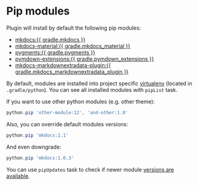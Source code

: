 # Pip modules

Plugin will install by default the following pip modules:

* [mkdocs:{{ gradle.mkdocs }}](https://pypi.python.org/pypi/mkdocs)
* [mkdocs-material:{{ gradle.mkdocs_material }}](https://pypi.python.org/pypi/mkdocs-material)
* [pygments:{{ gradle.pygments }}](https://pypi.python.org/pypi/Pygments)
* [pymdown-extensions:{{ gradle.pymdown_extensions }}](https://pypi.python.org/pypi/pymdown-extensions)
* [mkdocs-markdownextradata-plugin:{{ gradle.mkdocs_markdownextradata_plugin }}](https://pypi.org/project/mkdocs-markdownextradata-plugin/)

By default, modules are installed into project specific [virtualenv](https://github.com/xvik/gradle-use-python-plugin#virtualenv)
(located in `.gradle/python`). 
You can see all installed modules with `pipList` task.

If you want to use other python modules (e.g. other theme):

```groovy
python.pip 'other-module:12', 'and-other:1.0'
```

Also, you can override default modules versions:

```groovy
python.pip 'mkdocs:1.1'
```

And even downgrade:

```groovy
python.pip 'mkdocs:1.0.3'
```

You can use `pipUpdates` task to check if newer module [versions are available](https://github.com/xvik/gradle-use-python-plugin#check-modules-updates).
